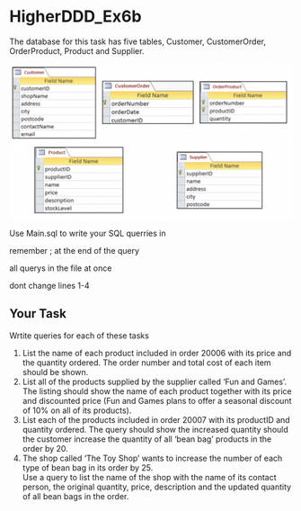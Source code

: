 # HigherDDD_Ex6b

The database for this task has five tables, Customer, CustomerOrder, OrderProduct, Product and Supplier. 

![databaseTables](/Ex6b_tables.png)

Use Main.sql to write your SQL querries in

remember ; at the end of the query

all querys in the file at once

dont change lines 1-4

## Your Task

Wrtite queries for each of these tasks

1.	List the name of each product included in order 20006 with its price and the quantity ordered. The order number and total cost of each item should be shown.
3.	List all of the products supplied by the supplier called ‘Fun and Games’. The listing should show the name of each product together with its price and discounted price (Fun and Games plans to offer a seasonal discount of 10% on all of its products).
4.	List each of the products included in order 20007 with its productID and quantity ordered. The query should show the increased quantity should the customer increase the quantity of all ‘bean bag’ products in the order by 20.
5.	The shop called ‘The Toy Shop’ wants to increase the number of each type of bean bag in its order by 25.\
Use a query to list the name of the shop with the name of its contact person, the original quantity, price, description and the updated quantity of all bean bags in the order.
